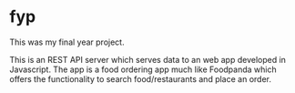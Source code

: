 # fyp
This was my final year project.

This is an REST API server which serves data to an web app developed in Javascript. The app is a food ordering app much like Foodpanda which offers the functionality to search food/restaurants and place an order.
